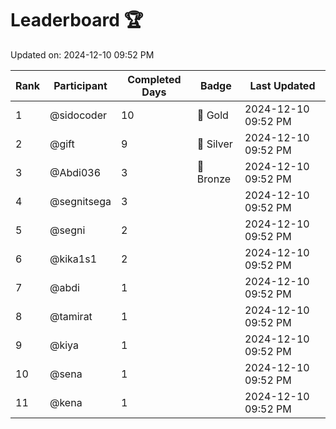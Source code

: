# Leaderboard 🏆

Updated on: 2024-12-10 09:52 PM

| Rank | Participant       | Completed Days | Badge      | Last Updated         |
|------|-------------------|----------------|------------|----------------------|
| 1    | @sidocoder        | 10             | 🏅 Gold     | 2024-12-10 09:52 PM |
| 2    | @gift             | 9              | 🥈 Silver   | 2024-12-10 09:52 PM |
| 3    | @Abdi036          | 3              | 🥉 Bronze   | 2024-12-10 09:52 PM |
| 4    | @segnitsega       | 3              |            | 2024-12-10 09:52 PM |
| 5    | @segni            | 2              |            | 2024-12-10 09:52 PM |
| 6    | @kika1s1          | 2              |            | 2024-12-10 09:52 PM |
| 7    | @abdi             | 1              |            | 2024-12-10 09:52 PM |
| 8    | @tamirat          | 1              |            | 2024-12-10 09:52 PM |
| 9    | @kiya             | 1              |            | 2024-12-10 09:52 PM |
| 10   | @sena             | 1              |            | 2024-12-10 09:52 PM |
| 11   | @kena             | 1              |            | 2024-12-10 09:52 PM |
